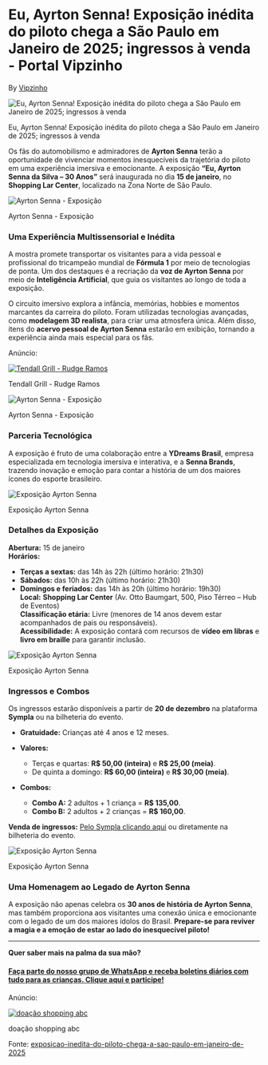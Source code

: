 # Eu, Ayrton Senna! Exposição inédita do piloto chega a São Paulo em Janeiro de 2025; ingressos à venda - Portal Vipzinho

By [Vipzinho](https://vipzinho.com.br)

![Eu, Ayrton Senna! Exposição inédita do piloto chega a São Paulo em Janeiro de 2025; ingressos à venda](https://vipzinho.com.br/wp-content/uploads/2024/12/ayrtonsenna07-750x465.jpg)

Eu, Ayrton Senna! Exposição inédita do piloto chega a São Paulo em Janeiro de 2025; ingressos à venda

Os fãs do automobilismo e admiradores de __Ayrton Senna__ terão a oportunidade de vivenciar momentos inesquecíveis da trajetória do piloto em uma experiência imersiva e emocionante. A exposição __“Eu, Ayrton Senna da Silva – 30 Anos”__ será inaugurada no dia __15 de janeiro__, no __Shopping Lar Center__, localizado na Zona Norte de São Paulo.

![Ayrton Senna - Exposição](https://vipzinho.com.br/wp-content/uploads/2024/12/ayrtonsenna06.jpg)

Ayrton Senna - Exposição

### __Uma Experiência Multissensorial e Inédita__

A mostra promete transportar os visitantes para a vida pessoal e profissional do tricampeão mundial de __Fórmula 1__ por meio de tecnologias de ponta. Um dos destaques é a recriação da __voz de Ayrton Senna__ por meio de __Inteligência Artificial__, que guia os visitantes ao longo de toda a exposição.

O circuito imersivo explora a infância, memórias, hobbies e momentos marcantes da carreira do piloto. Foram utilizadas tecnologias avançadas, como __modelagem 3D realista__, para criar uma atmosfera única. Além disso, itens do __acervo pessoal de Ayrton Senna__ estarão em exibição, tornando a experiência ainda mais especial para os fãs.

Anúncio:

[![Tendall Grill - Rudge Ramos](https://vipzinho.com.br/wp-content/uploads/2024/02/tendallgrill-banner.jpg)](https://vipzinho.com.br/whats-tendallsbc)

Tendall Grill - Rudge Ramos

![Ayrton Senna - Exposição](https://vipzinho.com.br/wp-content/uploads/2024/12/ayrtonsenna04.jpg)

Ayrton Senna - Exposição

### __Parceria Tecnológica__

A exposição é fruto de uma colaboração entre a __YDreams Brasil__, empresa especializada em tecnologia imersiva e interativa, e a __Senna Brands__, trazendo inovação e emoção para contar a história de um dos maiores ícones do esporte brasileiro.

![Exposição Ayrton Senna](https://vipzinho.com.br/wp-content/uploads/2024/10/exposenna03.jpeg)

Exposição Ayrton Senna

### __Detalhes da Exposição__

__Abertura:__ 15 de janeiro\
__Horários:__

*   __Terças a sextas:__ das 14h às 22h (último horário: 21h30)
*   __Sábados:__ das 10h às 22h (último horário: 21h30)
*   __Domingos e feriados:__ das 14h às 20h (último horário: 19h30)\
    __Local:__ __Shopping Lar Center__ (Av. Otto Baumgart, 500, Piso Térreo – Hub de Eventos)\
    __Classificação etária:__ Livre (menores de 14 anos devem estar acompanhados de pais ou responsáveis).\
    __Acessibilidade:__ A exposição contará com recursos de __vídeo em libras__ e __livro em braille__ para garantir inclusão.

![Exposição Ayrton Senna](https://vipzinho.com.br/wp-content/uploads/2024/10/exposenna02-e1729332737141.jpeg)

Exposição Ayrton Senna

### __Ingressos e Combos__

Os ingressos estarão disponíveis a partir de __20 de dezembro__ na plataforma __Sympla__ ou na bilheteria do evento.

*   __Gratuidade:__ Crianças até 4 anos e 12 meses.

*   __Valores:__

    *   Terças e quartas: __R$ 50,00 (inteira)__ e __R$ 25,00 (meia)__.
    *   De quinta a domingo: __R$ 60,00 (inteira)__ e __R$ 30,00 (meia)__.

*   __Combos:__

    *   __Combo A:__ 2 adultos + 1 criança = __R$ 135,00__.
    *   __Combo B:__ 2 adultos + 2 crianças = __R$ 160,00__.

__Venda de ingressos:__ [Pelo Sympla clicando aqui](https://bileto.sympla.com.br/event/101888) ou diretamente na bilheteria do evento.

![Exposição Ayrton Senna](https://vipzinho.com.br/wp-content/uploads/2024/11/expocarrossenna04.jpeg)

Exposição Ayrton Senna

### __Uma Homenagem ao Legado de Ayrton Senna__

A exposição não apenas celebra os __30 anos de história de Ayrton Senna__, mas também proporciona aos visitantes uma conexão única e emocionante com o legado de um dos maiores ídolos do Brasil. __Prepare-se para reviver a magia e a emoção de estar ao lado do inesquecível piloto!__

---

__Quer saber mais na palma da sua mão?__

#### __[Faça parte do nosso grupo de WhatsApp e receba boletins diários com tudo para as crianças. Clique aqui e participe!](https://vipzinho.com.br/whatstodos)__

Anúncio:

[![doação shopping abc](https://vipzinho.com.br/wp-content/uploads/2024/10/doacao-shabc.jpg)](https://www.shoppingabc.com.br/novidade.asp?novidade_id=46877)

doação shopping abc

Fonte: [exposicao-inedita-do-piloto-chega-a-sao-paulo-em-janeiro-de-2025](https://vipzinho.com.br/eu-ayrton-senna-exposicao-inedita-do-piloto-chega-a-sao-paulo-em-janeiro-de-2025-ingressos-a-venda/)
